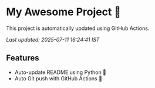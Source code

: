 # My Awesome Project 🚀

This project is automatically updated using GitHub Actions.

_Last updated: 2025-07-11 16:24:41 IST_

## Features
- Auto-update README using Python 🐍
- Auto Git push with GitHub Actions 🤖
